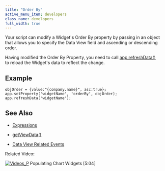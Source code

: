 ```yaml
---
title: "Order By"
active_menu_item: developers
class_name: developers
full_width: true
---
```



Your script can modify a Widget's Order By property by passing in an object that allows you to specify the Data View field and ascending or descending order.

Having modified the Order By Property, you need to call [app.refreshData()](../../widget-functions/refreshdata) to reload the Widget's data to reflect the change.

## Example

    objOrder = {value:"{company.name}", asc:true};
    app.setProperty('widgetName', 'orderBy', objOrder);
    app.refreshData('widgetName');
   

## See Also

 - [Expressions](../../../../product-guide/advanced-features/data-integration,-reporting-dashboards/data-section-properties/the-expression-editor)

 - [getViewData()](../getviewdata)

 - [Data View Related Events](../data-view-related-events)

Related Video:

[![Videos\_P](/img/docs/videos_p.png)](http://www.youtube.com/v/4FXN_AsiiMs?autoplay=1&hd=1&fs=1&showsearch=0&rel=0&) Populating Chart Widgets [5:04]
